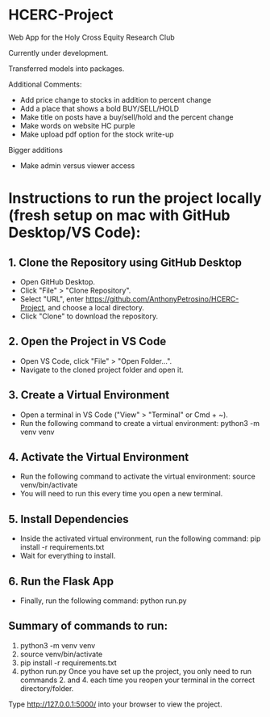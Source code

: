 # HCERC-Project
 Web App for the Holy Cross Equity Research Club

Currently under development.

Transferred models into packages.

Additional Comments:
- Add price change to stocks in addition to percent change
- Add a place that shows a bold BUY/SELL/HOLD
- Make title on posts have a buy/sell/hold and the percent change
- Make words on website HC purple
- Make upload pdf option for the stock write-up

Bigger additions
- Make admin versus viewer access

# Instructions to run the project locally (fresh setup on mac with GitHub Desktop/VS Code):
## 1. Clone the Repository using GitHub Desktop
- Open GitHub Desktop.
- Click "File" > "Clone Repository".
- Select "URL", enter https://github.com/AnthonyPetrosino/HCERC-Project, and choose a local directory.
- Click "Clone" to download the repository.
## 2. Open the Project in VS Code
- Open VS Code, click "File" > "Open Folder...".
- Navigate to the cloned project folder and open it.
## 3. Create a Virtual Environment
- Open a terminal in VS Code ("View" > "Terminal" or Cmd + ~).
- Run the following command to create a virtual environment: python3 -m venv venv
## 4. Activate the Virtual Environment
- Run the following command to activate the virtual environment: source venv/bin/activate
- You will need to run this every time you open a new terminal.
## 5. Install Dependencies
- Inside the activated virtual environment, run the following command: pip install -r requirements.txt
- Wait for everything to install.
## 6. Run the Flask App
- Finally, run the following command: python run.py

## Summary of commands to run:
1. python3 -m venv venv
2. source venv/bin/activate
3. pip install -r requirements.txt
4. python run.py 
Once you have set up the project, you only need to run commands 2. and 4. each time you reopen your terminal in the correct directory/folder.

Type http://127.0.0.1:5000/ into your browser to view the project.
